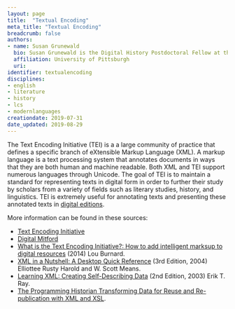```yaml
---
layout: page
title:  "Textual Encoding"
meta_title: "Textual Encoding"
breadcrumb: false
authors:
- name: Susan Grunewald
  bio: Susan Grunewald is the Digital History Postdoctoral Fellow at the University of Pittsburgh’s World History Center. She received her PhD from Carnegie Mellon University, where she was a two-time A.W. Mellon Fellow in Digital Humanities. Her research focuses on Soviet history, particularly German prisoners of war in the USSR during and after the Second World War.
  affiliation: University of Pittsburgh
  uri:
identifier: textualencoding
disciplines:
- english
- literature
- history
- lcs
- modernlanguages
creationdate: 2019-07-31
date_updated: 2019-08-29
---
```


The Text Encoding Initiative (TEI) is a a large community of practice that defines a specific branch of eXtensible Markup Language (XML). A markup language is a text processing system that annotates documents in ways that they are both human and machine readable. Both XML and TEI support numerous languages through Unicode. The goal of TEI is to maintain a standard for representing texts in digital form in order to further their study by scholars from a variety of fields such as literary studies, history, and linguistics. TEI is extremely useful for annotating texts and presenting these annotated texts in [digital editions](#topic_digitaleditions).

More information can be found in these sources:
 -  [Text Encoding Initiative](https://tei-c.org/)
 -  [Digital Mitford](https://digitalmitford.org/about.html)
 -  [What is the Text Encoding Initiative?: How to add intelligent marksup to digital resources](https://books.google.com/books?id=-foXCwAAQBAJ&dq=TEI+xml&hl=en&sa=X&ved=0ahUKEwjJ3Z6Zvd_jAhWLmlkKHVDDDWEQ6AEIKjAA) (2014) Lou Burnard.
 -  [XML in a Nutshell: A Desktop Quick Reference](https://books.google.com/books?id=NBwnSfoCStAC&pg=PT112&dq=TEI+xml&hl=en&sa=X&ved=0ahUKEwjJ3Z6Zvd_jAhWLmlkKHVDDDWEQ6AEILzAB#v=onepage&q=TEI%20xml&f=false) (3rd Edition, 2004) Elliottee Rusty Harold and W. Scott Means.
 -  [Learning XML: Creating Self-Describing Data](https://books.google.com/books?id=Zilck1_0c5QC&pg=PT301&dq=TEI+xml&hl=en&sa=X&ved=0ahUKEwjJ3Z6Zvd_jAhWLmlkKHVDDDWEQ6AEINjAC#v=onepage&q=TEI%20xml&f=false) (2nd Edition, 2003) Erik T. Ray.
 -  [The Programming Historian Transforming Data for Reuse and Re-publication with XML and XSL](https://programminghistorian.org/en/lessons/transforming-xml-with-xsl).
